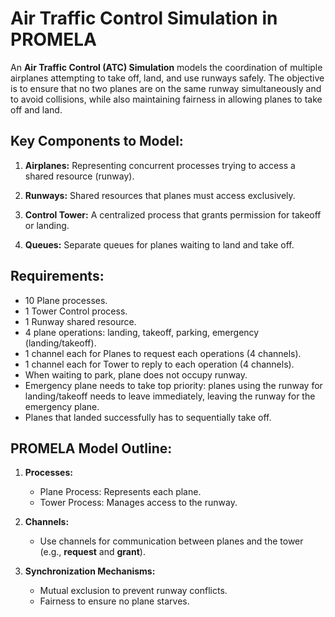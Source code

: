 # Air Traffic Control Simulation in PROMELA

An **Air Traffic Control (ATC) Simulation** models the coordination of multiple airplanes attempting to take off, land, and use runways safely. The objective is to ensure that no two planes are on the same runway simultaneously and to avoid collisions, while also maintaining fairness in allowing planes to take off and land.  

## Key Components to Model:

1. **Airplanes:** Representing concurrent processes trying to access a shared resource (runway).

2. **Runways:** Shared resources that planes must access exclusively.
3. **Control Tower:** A centralized process that grants permission for takeoff or landing.
4. **Queues:** Separate queues for planes waiting to land and take off.

## Requirements:
- 10 Plane processes.
- 1 Tower Control process.
- 1 Runway shared resource.
- 4 plane operations: landing, takeoff, parking, emergency (landing/takeoff).
- 1 channel each for Planes to request each operations (4 channels).
- 1 channel each for Tower to reply to each operation (4 channels).
- When waiting to park, plane does not occupy runway.
- Emergency plane needs to take top priority: planes using the runway for landing/takeoff needs to leave immediately, leaving the runway for the emergency plane.
- Planes that landed successfully has to sequentially take off.

## PROMELA Model Outline:

1. **Processes:**
    - Plane Process: Represents each plane.
    - Tower Process: Manages access to the runway.

2. **Channels:**
    - Use channels for communication between planes and the tower (e.g., **request** and **grant**).

3. **Synchronization Mechanisms:**
    - Mutual exclusion to prevent runway conflicts.
    - Fairness to ensure no plane starves.
